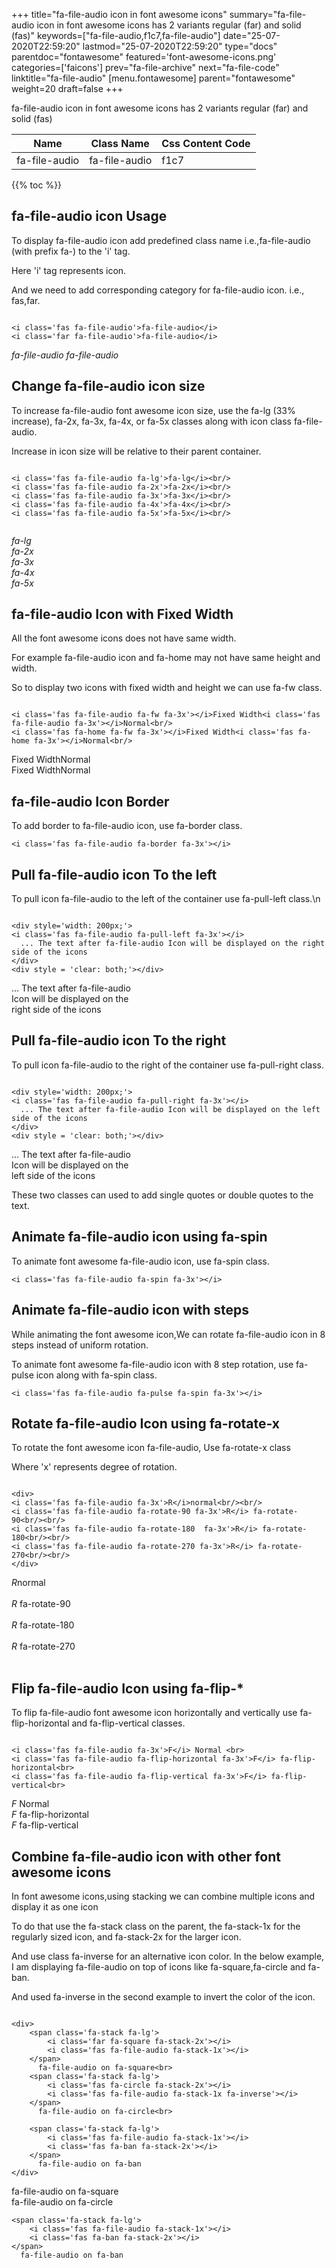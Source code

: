+++
title="fa-file-audio icon in font awesome icons"
summary="fa-file-audio icon in font awesome icons has 2 variants regular (far) and solid (fas)"
keywords=["fa-file-audio,f1c7,fa-file-audio"]
date="25-07-2020T22:59:20"
lastmod="25-07-2020T22:59:20"
type="docs"
parentdoc="fontawesome"
featured='font-awesome-icons.png'
categories=['faicons']
prev="fa-file-archive"
next="fa-file-code"
linktitle="fa-file-audio"
[menu.fontawesome]
parent="fontawesome"
weight=20
draft=false
+++


fa-file-audio icon in font awesome icons has 2 variants regular (far) and solid (fas)

<div class='table-responsive'><table class='table'><thead><tr><th>Name</th><th>Class Name</th><th>Css Content Code</th></tr></thead><tbody><tr><td>fa-file-audio</td><td>fa-file-audio</td><td>f1c7</td></tr></tbody></table></div>


{{% toc %}}


## fa-file-audio icon Usage

To display fa-file-audio icon add predefined class name i.e.,fa-file-audio (with prefix fa-) to the 'i' tag.

Here 'i' tag represents icon.

And we need to add corresponding category for fa-file-audio icon. i.e., fas,far.


```

<i class='fas fa-file-audio'>fa-file-audio</i>
<i class='far fa-file-audio'>fa-file-audio</i>
```

<i class='fas fa-file-audio'>fa-file-audio</i>
<i class='far fa-file-audio'>fa-file-audio</i>




## Change fa-file-audio icon size
To increase fa-file-audio font awesome icon size, use the fa-lg (33% increase), fa-2x, fa-3x, fa-4x, or fa-5x classes along with icon class fa-file-audio.

Increase in icon size will be relative to their parent container. 

```

<i class='fas fa-file-audio fa-lg'>fa-lg</i><br/>
<i class='fas fa-file-audio fa-2x'>fa-2x</i><br/>
<i class='fas fa-file-audio fa-3x'>fa-3x</i><br/>
<i class='fas fa-file-audio fa-4x'>fa-4x</i><br/>
<i class='fas fa-file-audio fa-5x'>fa-5x</i><br/>
            
```

<i class='fas fa-file-audio fa-lg'>fa-lg</i><br/>
<i class='fas fa-file-audio fa-2x'>fa-2x</i><br/>
<i class='fas fa-file-audio fa-3x'>fa-3x</i><br/>
<i class='fas fa-file-audio fa-4x'>fa-4x</i><br/>
<i class='fas fa-file-audio fa-5x'>fa-5x</i><br/>
            



## fa-file-audio Icon with Fixed Width 

All the font awesome icons does not have same width.

For example fa-file-audio icon and fa-home may not have same height and width.

So to display two icons with fixed width and height we can use fa-fw class.


```

<i class='fas fa-file-audio fa-fw fa-3x'></i>Fixed Width<i class='fas fa-file-audio fa-3x'></i>Normal<br/>
<i class='fas fa-home fa-fw fa-3x'></i>Fixed Width<i class='fas fa-home fa-3x'></i>Normal<br/>
```

<i class='fas fa-file-audio fa-fw fa-3x'></i>Fixed Width<i class='fas fa-file-audio fa-3x'></i>Normal<br/>
<i class='fas fa-home fa-fw fa-3x'></i>Fixed Width<i class='fas fa-home fa-3x'></i>Normal<br/>



## fa-file-audio Icon Border 

To add border to fa-file-audio icon, use fa-border class.


```
<i class='fas fa-file-audio fa-border fa-3x'></i>

```
<i class='fas fa-file-audio fa-border fa-3x'></i>





## Pull fa-file-audio icon To the left

To pull icon fa-file-audio to the left of the container use fa-pull-left class.\n

```

<div style='width: 200px;'>
<i class='fas fa-file-audio fa-pull-left fa-3x'></i>
  ... The text after fa-file-audio Icon will be displayed on the right side of the icons
</div>
<div style = 'clear: both;'></div>
```

<div style='width: 200px;'>
<i class='fas fa-file-audio fa-pull-left fa-3x'></i>
  ... The text after fa-file-audio Icon will be displayed on the right side of the icons
</div>
<div style = 'clear: both;'></div>




## Pull fa-file-audio icon To the right
To pull icon fa-file-audio to the right of the container use fa-pull-right class.

```

<div style='width: 200px;'>
<i class='fas fa-file-audio fa-pull-right fa-3x'></i>
  ... The text after fa-file-audio Icon will be displayed on the left side of the icons
</div>
<div style = 'clear: both;'></div>
```

<div style='width: 200px;'>
<i class='fas fa-file-audio fa-pull-right fa-3x'></i>
  ... The text after fa-file-audio Icon will be displayed on the left side of the icons
</div>
<div style = 'clear: both;'></div>

These two classes can used to add single quotes or double quotes to the text.


## Animate fa-file-audio icon using fa-spin
To animate font awesome fa-file-audio icon, use fa-spin class.

```
<i class='fas fa-file-audio fa-spin fa-3x'></i>
```
<i class='fas fa-file-audio fa-spin fa-3x'></i>




## Animate fa-file-audio icon with steps
While animating the font awesome icon,We can rotate fa-file-audio icon in 8 steps instead of uniform rotation.

To animate font awesome fa-file-audio icon with 8 step rotation, use fa-pulse icon along with fa-spin class.


```
<i class='fas fa-file-audio fa-pulse fa-spin fa-3x'></i>

```
<i class='fas fa-file-audio fa-pulse fa-spin fa-3x'></i>





## Rotate fa-file-audio Icon using fa-rotate-x
To rotate the font awesome icon fa-file-audio, Use fa-rotate-x class

Where 'x' represents degree of rotation.


```

<div>
<i class='fas fa-file-audio fa-3x'>R</i>normal<br/><br/>
<i class='fas fa-file-audio fa-rotate-90 fa-3x'>R</i> fa-rotate-90<br/><br/> 
<i class='fas fa-file-audio fa-rotate-180  fa-3x'>R</i> fa-rotate-180<br/><br/> 
<i class='fas fa-file-audio fa-rotate-270 fa-3x'>R</i> fa-rotate-270<br/><br/>
</div>
```

<div>
<i class='fas fa-file-audio fa-3x'>R</i>normal<br/><br/>
<i class='fas fa-file-audio fa-rotate-90 fa-3x'>R</i> fa-rotate-90<br/><br/> 
<i class='fas fa-file-audio fa-rotate-180  fa-3x'>R</i> fa-rotate-180<br/><br/> 
<i class='fas fa-file-audio fa-rotate-270 fa-3x'>R</i> fa-rotate-270<br/><br/>
</div>




## Flip fa-file-audio Icon using fa-flip-*
To flip fa-file-audio font awesome icon horizontally and vertically use fa-flip-horizontal and fa-flip-vertical classes. 

```

<i class='fas fa-file-audio fa-3x'>F</i> Normal <br>
<i class='fas fa-file-audio fa-flip-horizontal fa-3x'>F</i> fa-flip-horizontal<br>
<i class='fas fa-file-audio fa-flip-vertical fa-3x'>F</i> fa-flip-vertical<br>
```

<i class='fas fa-file-audio fa-3x'>F</i> Normal <br>
<i class='fas fa-file-audio fa-flip-horizontal fa-3x'>F</i> fa-flip-horizontal<br>
<i class='fas fa-file-audio fa-flip-vertical fa-3x'>F</i> fa-flip-vertical<br>




## Combine fa-file-audio icon with other font awesome icons
In font awesome icons,using stacking we can combine multiple icons and display it as one icon 

To do that use the fa-stack class on the parent, the fa-stack-1x for the regularly sized icon, and fa-stack-2x for the larger icon.

And use class fa-inverse for an alternative icon color. 
In the below example, I am displaying fa-file-audio on top of icons like fa-square,fa-circle and fa-ban.

And used fa-inverse in the second example to invert the color of the icon.

```

<div>
    <span class='fa-stack fa-lg'>
        <i class='far fa-square fa-stack-2x'></i>
        <i class='fas fa-file-audio fa-stack-1x'></i>
    </span>
      fa-file-audio on fa-square<br>
    <span class='fa-stack fa-lg'>
        <i class='fas fa-circle fa-stack-2x'></i>
        <i class='fas fa-file-audio fa-stack-1x fa-inverse'></i>
    </span>
      fa-file-audio on fa-circle<br>

    <span class='fa-stack fa-lg'>
        <i class='fas fa-file-audio fa-stack-1x'></i>
        <i class='fas fa-ban fa-stack-2x'></i>
    </span>
      fa-file-audio on fa-ban
</div>
```

<div>
    <span class='fa-stack fa-lg'>
        <i class='far fa-square fa-stack-2x'></i>
        <i class='fas fa-file-audio fa-stack-1x'></i>
    </span>
      fa-file-audio on fa-square<br>
    <span class='fa-stack fa-lg'>
        <i class='fas fa-circle fa-stack-2x'></i>
        <i class='fas fa-file-audio fa-stack-1x fa-inverse'></i>
    </span>
      fa-file-audio on fa-circle<br>

    <span class='fa-stack fa-lg'>
        <i class='fas fa-file-audio fa-stack-1x'></i>
        <i class='fas fa-ban fa-stack-2x'></i>
    </span>
      fa-file-audio on fa-ban
</div>






